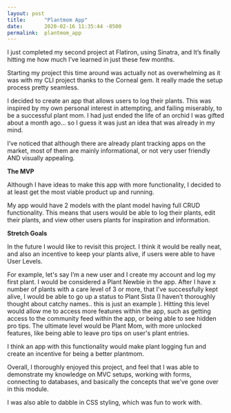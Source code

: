 ```yaml
---
layout: post
title:      "Plantmom App"
date:       2020-02-16 11:35:44 -0500
permalink:  plantmom_app
---
```



I just completed my second project  at Flatiron, using Sinatra, and It’s finally hitting me how much I’ve learned in just these few months.

Starting my project this time around was actually not as overwhelming as it was with my CLI project thanks to the Corneal gem. It really made the setup process pretty seamless.

I decided to create an app that allows users to log their plants. This was inspired by my own personal interest in attempting, and failing miserably, to be a successful plant mom. I had just ended the life of an orchid I was gifted about a month ago… so I guess it was just an idea that was already in my mind.

I’ve noticed that although there are already plant tracking apps on the market, most of them are mainly informational, or not very user friendly AND visually appealing.


**The MVP**

Although I have ideas to make this app with more functionality, I decided to at least get the most viable product up and running.

My app would have 2 models with the plant model having full CRUD functionality. This means that users would be able to log their plants, edit their plants, and view other users plants for inspiration and information.


**Stretch Goals**

In the future I would like to revisit this project. I think it would be really neat, and also an incentive to keep your plants alive, if users were able to have User Levels. 

For example, let's say I’m a new user and I create my account and log my first plant. I would be considered a Plant Newbie in the app. After I have x number of plants with a care level of 3 or more, that I’ve successfully kept alive, I would be able to go up a status to Plant Sista (I haven’t thoroughly thought about catchy names.. this is just an example ). Hitting this level would allow me to access more features within the app, such as getting access to the community feed within the app, or being able to see hidden pro tips. The ultimate level would be Plant Mom, with more unlocked features, like being able to leave pro tips on user's plant entries. 

I think an app with this functionality would make plant logging fun and create an incentive for being a better plantmom. 

Overall, I thoroughly enjoyed this project, and feel that I was able to demonstrate my knowledge on MVC setups, working with forms, connecting to databases, and basically the concepts that we’ve gone over in this module.

I was also able to dabble in CSS styling, which was fun to work with.

